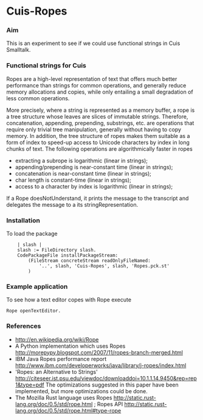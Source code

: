 Cuis-Ropes
==========

### Aim 

This is an experiment to see if we could use functional strings in Cuis Smalltalk.


### Functional strings for Cuis

Ropes are a high-level representation of text that offers much better performance than strings for common operations, and generally reduce memory allocations and copies, while only entailing a small degradation of less common operations.

More precisely, where a string is represented as a memory buffer, a rope is a tree structure whose leaves are slices of immutable strings.  Therefore, concatenation, appending, prepending, substrings, etc. are operations that require only trivial tree manipulation, generally without having to copy memory.  In addition, the tree structure of ropes makes them suitable as a form of index to speed-up access to Unicode characters by index in long chunks of text.
The following operations are algorithmically faster in ropes

- extracting a subrope is logarithmic (linear in strings);
- appending/prepending is near-constant time (linear in strings);
- concatenation is near-constant time (linear in strings);
- char length is constant-time (linear in strings);
- access to a character by index is logarithmic (linear in strings);

If a Rope doesNotUnderstand, it prints the message to the transcript and
delegates the message to a its stringRepresentation.



### Installation

To load the package

````Smalltalk
    | slash |
    slash := FileDirectory slash.
    CodePackageFile installPackageStream:
        (FileStream concreteStream readOnlyFileNamed: 
            '..', slash, 'Cuis-Ropes', slash, 'Ropes.pck.st'
        )
````

### Example application		

To see how a text editor copes with Rope execute

    Rope openTextEditor.
	
	
### References

- http://en.wikipedia.org/wiki/Rope
- A Python implementation which uses Ropes http://morepypy.blogspot.com/2007/11/ropes-branch-merged.html
- IBM Java Ropes performance report http://www.ibm.com/developerworks/java/library/j-ropes/index.html	
- 'Ropes: an Alternative to Strings' http://citeseer.ist.psu.edu/viewdoc/downloaddoi=10.1.1.14.9450&rep=rep1&type=pdf
  The optimizations suggested in this paper have been implemented, but more optimizations could be done.
- The Mozilla Rust language uses Ropes http://static.rust-lang.org/doc/0.5/std/rope.html ; 
  Ropes API http://static.rust-lang.org/doc/0.5/std/rope.html#type-rope
